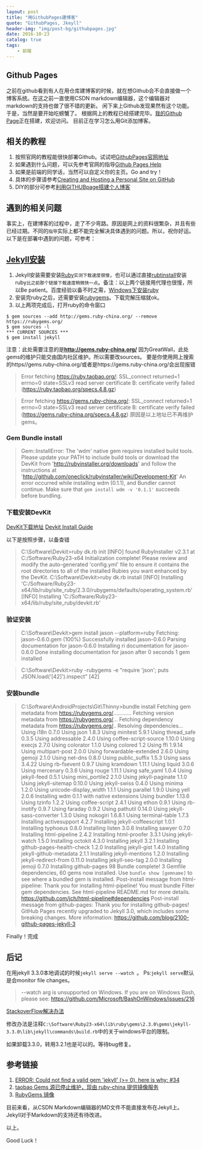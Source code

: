```yaml
---
layout: post
title: "用GithubPages建博客"
quote: "GithubPages, Jkeyll"
header-img: "img/post-bg/githubpages.jpg"
date: 2016-10-23
catalog: true
tags:
    - 前端
---
```


## Github Pages

之前在github看到有人在用仓库建博客的时候，就在想Github会不会直接做一个博客系统。在这之前一直使用CSDN markdown编辑器，这个编辑器对markdown的支持也做了很不错的更新。
闲下来上Github发现果然有这个功能。于是，当然是要开始吃螃蟹了。
根据网上的教程已经搭建完毕。[我的Github Page](http://lulu-zhu.github.io/)正在搭建，欢迎访问。
目前正在学习怎么用Git添加博客。

## 相关的教程

 1. 按照官网的教程能很快部署Github。试试吧[GithubPages官网地址](https://pages.github.com/)
 2. 如果遇到什么问题，可以先参考官网的指导[Github Pages Help](https://help.github.com/categories/github-pages-basics/)
 3. 如果是前端的同学话，当然可以自定义你的主页。Go and try！
 4. 具体的步骤请参考[Creating and Hosting a Personal Site on GitHub](http://jmcglone.com/guides/github-pages/)
 5. DIY的部分可参考[利用GITHUBpage搭建个人博客](http://www.ituring.com.cn/article/197976?utm_source=tuicool)

## 遇到的相关问题

事实上，在建博客的过程中，走了不少弯路。原因是网上的资料很繁杂，并且有些已经过期。不同的`指导`实际上都不能完全解决具体遇到的问题。所以，祝你好运。
以下是在部署中遇到的问题，可参考：

## [Jekyll安装](http://jekyllrb.com/docs/installation/)

 1. Jekyll安装需要安装[Ruby](https://www.ruby-lang.org/en/downloads/)`实测下载速度很慢`，也可以通过直接[rubtinstall](http://rubyinstaller.org/)安装ruby`比之前那个链接下载速度稍微快一点`。备注：以上两个链接用代理也很慢，所以Be patient。百度经验以备不时之需，[Windows下安装ruby](http://jingyan.baidu.com/article/48b558e33558ac7f38c09aee.html)
 2. 安装完ruby之后，还需要安装[rubygems](https://rubygems.org/pages/download)。下载完解压缩就ok。
 3. 以上两项完成后，打开ruby的命令窗口

```
$ gem sources --add http://gems.ruby-china.org/ --remove https://rubygems.org/
$ gem sources -l
*** CURRENT SOURCES ***
$ gem install jekyll
```

注意：此处需要注意的是**http://gems.ruby-china.org/**
因为GreatWall，此处gems的维护只能交由国内社区维护。所以需要改sources。
要是你使用网上搜索的https//gems.ruby-china.org/或者是https://gems.ruby-china.org/会出现报错

>Error fetching https://ruby.taobao.org/:
        SSL_connect returned=1 errno=0 state=SSLv3 read server certificate B: certificate verify failed (https://ruby.taobao.org/specs.4.8.gz)
        
>Error fetching https://gems.ruby-china.org/: 
SSL_connect returned=1 errno=0 state=SSLv3 read server certificate B: certificate verify failed (https://gems.ruby-china.org/specs.4.8.gz)
原因是以上地址已不再维护gems。 

### Gem Bundle install

> Gem::InstallError: The 'wdm' native gem requires installed build tools.
Please update your PATH to include build tools or download the DevKit from 'http://rubyinstaller.org/downloads' and follow the instructions at 'http://github.com/oneclick/rubyinstaller/wiki/Development-Kit'
An error occurred while installing wdm (0.1.1), and Bundler cannot continue.
Make sure that `gem install wdm -v '0.1.1'` succeeds before bundling.

### 下载安装DevKit
[DevKit下载地址](http://rubyinstaller.org/downloads)
[Devkit Install Guide](https://github.com/oneclick/rubyinstaller/wiki/Development-Kit)

以下是按照步骤，以备查错

> C:\Software\Devkit>ruby dk.rb init
[INFO] found RubyInstaller v2.3.1 at C:/Software/Ruby23-x64
Initialization complete! Please review and modify the auto-generated
'config.yml' file to ensure it contains the root directories to all
of the installed Rubies you want enhanced by the DevKit.
C:\Software\Devkit>ruby dk.rb install
[INFO] Installing 'C:/Software/Ruby23-x64/lib/ruby/site_ruby/2.3.0/rubygems/defaults/operating_system.rb'
[INFO] Installing 'C:/Software/Ruby23-x64/lib/ruby/site_ruby/devkit.rb'

### 验证安装

> C:\Software\Devkit>gem install jason --platform=ruby
Fetching: jason-0.6.0.gem (100%)
Successfully installed jason-0.6.0
Parsing documentation for jason-0.6.0
Installing ri documentation for jason-0.6.0
Done installing documentation for jason after 0 seconds
1 gem installed

> C:\Software\Devkit>ruby -rubygems -e "require 'json'; puts JSON.load('[42]').inspect"
[42]

### 安装bundle

> C:\Software\AndroidProjects\Git\Thinny>bundle install
Fetching gem metadata from https://rubygems.org/............
Fetching version metadata from https://rubygems.org/...
Fetching dependency metadata from https://rubygems.org/..
Resolving dependencies...
Using i18n 0.7.0
Using json 1.8.3
Using minitest 5.9.1
Using thread_safe 0.3.5
Using addressable 2.4.0
Using coffee-script-source 1.10.0
Using execjs 2.7.0
Using colorator 1.1.0
Using colored 1.2
Using ffi 1.9.14
Using multipart-post 2.0.0
Using forwardable-extended 2.6.0
Using gemoji 2.1.0
Using net-dns 0.8.0
Using public_suffix 1.5.3
Using sass 3.4.22
Using rb-fsevent 0.9.7
Using kramdown 1.11.1
Using liquid 3.0.6
Using mercenary 0.3.6
Using rouge 1.11.1
Using safe_yaml 1.0.4
Using jekyll-feed 0.5.1
Using mini_portile2 2.1.0
Using jekyll-paginate 1.1.0
Using jekyll-sitemap 0.10.0
Using jekyll-swiss 0.4.0
Using minima 1.2.0
Using unicode-display_width 1.1.1
Using parallel 1.9.0
Using yell 2.0.6
Installing wdm 0.1.1 with native extensions
Using bundler 1.13.6
Using tzinfo 1.2.2
Using coffee-script 2.4.1
Using ethon 0.9.1
Using rb-inotify 0.9.7
Using faraday 0.9.2
Using pathutil 0.14.0
Using jekyll-sass-converter 1.3.0
Using nokogiri 1.6.8.1
Using terminal-table 1.7.3
Installing activesupport 4.2.7
Installing jekyll-coffeescript 1.0.1
Installing typhoeus 0.8.0
Installing listen 3.0.6
Installing sawyer 0.7.0
Installing html-pipeline 2.4.2
Installing html-proofer 3.3.1
Using jekyll-watch 1.5.0
Installing octokit 4.3.0
Installing jekyll 3.2.1
Installing github-pages-health-check 1.2.0
Installing jekyll-gist 1.4.0
Installing jekyll-github-metadata 2.1.1
Installing jekyll-mentions 1.2.0
Installing jekyll-redirect-from 0.11.0
Installing jekyll-seo-tag 2.0.0
Installing jemoji 0.7.0
Installing github-pages 98
Bundle complete! 3 Gemfile dependencies, 60 gems now installed.
Use `bundle show [gemname]` to see where a bundled gem is installed.
Post-install message from html-pipeline:
Thank you for installing html-pipeline!
You must bundle Filter gem dependencies.
See html-pipeline README.md for more details.
https://github.com/jch/html-pipeline#dependencies
Post-install message from github-pages:
Thank you for installing github-pages!
GitHub Pages recently upgraded to Jekyll 3.0, which
includes some breaking changes. More information:
https://github.com/blog/2100-github-pages-jekyll-3

Finally！完成

## 后记

在用jekyll 3.3.0本地调试的时候`jekyll serve --watch `。
Ps:`jekyll serve`默认是会monitor file changes。
 
 >--watch arg is unsupported on Windows.
                    If you are on Windows Bash, please see: https://github.com/Microsoft/BashOnWindows/issues/216

[StackoverFlow解决办法](http://stackoverflow.com/questions/39970672/watch-arg-is-unsupported-on-windows)

修改办法是注释`C:\Software\Ruby23-x64\lib\ruby\gems\2.3.0\gems\jekyll-3.3.0\lib\jekyll\commands\build.rb`中的关于windows平台的限制。

如果卸载3.3.0，转用3.2.1也是可以的。等待bug修复。

## 参考链接

 1. [ERROR: Could not find a valid gem 'jekyll' (>= 0), here is why: #34](https://github.com/juthilo/run-jekyll-on-windows/issues/34)
 2. [taobao Gems 源已停止维护，现由 ruby-china 提供镜像服务](http://www.oschina.net/news/71749/taobao-gems-ruby-china?p=1#comments)
 3. [RubyGems 镜像](https://ruby.taobao.org/)

目前来看，从CSDN Markdown编辑器的MD文件不能直接发布在Jekyll上。Jekyll对于Markdown的支持还有待改进。

以上。

Good Luck！










